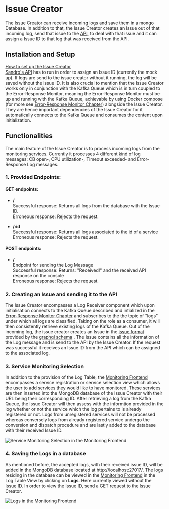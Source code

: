 # Issue Creator

The Issue Creator can receive incoming logs and save them in a mongo Database. In addition to that, the Issue Creator creates an Issue out of that incoming log, send that issue to the [API](https://github.com/ccims/ccims-backend/), to deal with that issue and it can assign a Issue ID to that log that was received from the API.

## Installation and Setup
[How to set up the Issue Creator](https://github.com/ccims/issue-creator/blob/dev/README.md) \
[Sandro's API](https://github.com/ccims/ccims-backend/tree/apiMockup) has to run in order to assign an Issue ID (currently the mock up). If logs are send to the issue creator without it running, the log will be saved without the issue ID.
It is also crucial to mention that the Issue Creator works only in conjunction with the Kafka Queue which is in turn coupled to the Error-Response Monitor, meaning the Error-Response Monitor must be up and running with the Kafka Queue, achievable by using Docker compose (for more see [Error-Response Monitor Chapter](https://ccims.github.io/overview-and-documentation/error-response-monitor)) alongside the Issue Creator. They are hence important dependencies of the Issue Creator for it automatically connects to the Kafka Queue and consumes the content upon initialization.


## Functionalities
 The main feature of the Issue Creator is to process incoming logs from the monitoring services. Currently it processes 4 different kind of log messages: CB open-, CPU utilization-, Timeout exceeded- and Error-Response Log messages. 

### 1. Provided Endpoints:
#### GET endpoints:  
* **/** \
  Successful response: Returns all logs from the database with the Issue ID. \
  Erroneous response: Rejects the request.

* **/:id** \
  Successful response: Returns all logs associated to the id of a service \
  Erroneous response: Rejects the request.

#### POST endpoints:  
* **/** \
Endpoint for sending the Log Message \
  Successful response: Returns: "Received!" and the received API response on the console\
  Erroneous response: Rejects the request.
  
### 2. Creating an Issue and sending it to the API
The Issue Creator encompasses a Log Receiver component which upon initialisation connects to the Kafka Queue described and intialized in the [Error-Response Monitor Chapter](https://ccims.github.io/overview-and-documentation/error-response-monitor) and subscribes to the the topic of "logs" under which all logs are classified. Taking on the role as a consumer, it will then consistently retrieve existing logs of the Kafka Queue. 
Out of the incoming log, the issue creator creates an Issue in the [issue format]( https://github.com/ccims/issue-creator/blob/dev/src/IssueFormat.ts) provided by the [graphql schema](https://github.com/ccims/ccims-backend/blob/schemas/schemas/schema.graphql) . The Issue contains all the information of the Log message and is send to the API by the Issue Creator. If the request was successful it receives an Issue ID from the API which can be assigned to the associated log. 

### 3. Service Monitoring Selection
In addition to the provision of the Log Table, the [Monitoring Frontend](https://github.com/ccims/monitoring-frontend) encompasses a service registration or service selection view which allows the user to add services they would like to have monitored. These services are then inserted into the MongoDB database of the Issue Creator with their URL being their corresponding ID. After retrieving a log from the Kafka Queue, the Issue Creator will then assess with the informtion provided in the log whether or not the service which the log pertains to is already registered or not. Logs from unregistered services will not be processed whereas conversely logs from already registered service undergo the conversion and dispatch procedure and are lastly added to the database with their received Issue ID.

![Service Monitoring Selection in the Monitoring Frontend](https://github.com/ccims/issue-creator/blob/SLADIM-187/documentation/Screenshot%20Monitoring%20Selection%20Frontend.png?raw=true)

### 4. Saving the Logs in a database
As mentioned before, the accepted logs, with their received issue ID, will be added in the MongoDB database located at http://localhost:27017/. 
The logs residing in the database can be viewed in the [Monitoring Frontend](https://github.com/ccims/monitoring-frontend) in the Log Table View by clicking on **Logs**. Here currently viewed without the Issue ID. In order to view the Issue ID, send a GET request to the Issue Creator. 

![Logs in the Monitoring Frontend](https://raw.githubusercontent.com/ccims/issue-creator/dev/documentation/Screenshot%20Monitoring%20Frontend.png)
